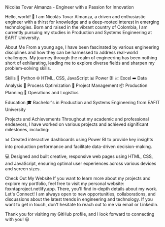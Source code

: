Nicolás Tovar Almanza - Engineer with a Passion for Innovation


Hello, world! 👋 I am Nicolás Tovar Almanza, a driven and enthusiastic engineer with a thirst for knowledge and a deep-rooted interest in emerging technologies. Born and raised in the vibrant country of Colombia, I am currently pursuing my studies in Production and Systems Engineering at EAFIT University.

About Me
From a young age, I have been fascinated by various engineering disciplines and how they can be harnessed to address real-world challenges. My journey through the realm of engineering has been nothing short of exhilarating, leading me to explore diverse fields and sharpen my problem-solving skills.

Skills
🐍 Python
🌐 HTML, CSS, JavaScript
📊 Power BI
📈 Excel
➡️ Data Analysis
🔄 Process Optimization
🚀 Project Management
📦 Production Planning
🚚 Operations and Logistics

Education
🎓 Bachelor's in Production and Systems Engineering from EAFIT University

Projects and Achievements
Throughout my academic and professional endeavors, I have worked on various projects and achieved significant milestones, including:

📊 Created interactive dashboards using Power BI to provide key insights into production performance and facilitate data-driven decision-making.

💻 Designed and built creative, responsive web pages using HTML, CSS, and JavaScript, ensuring optimal user experiences across various devices and screen sizes.

Check Out My Website
If you want to learn more about my projects and explore my portfolio, feel free to visit my personal website: foxntaproject.netlify.app. There, you'll find in-depth details about my work.
Let's Connect!
I am always open to new opportunities, collaborations, and discussions about the latest trends in engineering and technology. If you want to get in touch, don't hesitate to reach out to me via email or LinkedIn.

Thank you for visiting my GitHub profile, and I look forward to connecting with you! 😃


<!---
Foxnta/Foxnta is a ✨ special ✨ repository because its `README.md` (this file) appears on your GitHub profile.
You can click the Preview link to take a look at your changes.
--->
